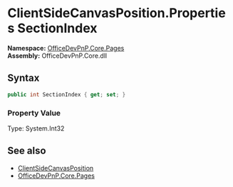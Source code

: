 # ClientSideCanvasPosition.Properties SectionIndex
  

**Namespace:** [OfficeDevPnP.Core.Pages](OfficeDevPnP.Core.Pages.md)  
**Assembly:** OfficeDevPnP.Core.dll  
## Syntax
```C#
public int SectionIndex { get; set; }
```

### Property Value
Type: System.Int32  

## See also
- [ClientSideCanvasPosition](OfficeDevPnP.Core.Pages.ClientSideCanvasPosition.md) 
- [OfficeDevPnP.Core.Pages](OfficeDevPnP.Core.Pages.md) 
